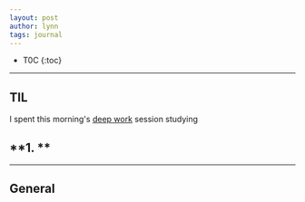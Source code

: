 ```yaml
---
layout: post
author: lynn
tags: journal 
---
```


* T0C
{:toc}

---
<!--
<a href="" target="_blank"></a>

&nbsp;

<figure><center><img src="/assets/images/" style="width:100%">
<figcaption></figcaption></center></figure><br>

[another post]({% post_url 2021-11-03-journal %}))
-->

## TIL
I spent this morning's <a href="https://www.calnewport.com/books/deep-work/" target="_blank">deep work</a>
 session studying <!--TOPIC-->

**1. **
-

---

## General

<!--general commentary about tech ideas, projects, work-->
